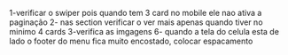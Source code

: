 1-verificar o swiper pois quando tem 3 card no mobile ele nao ativa a paginação
2- nas section verificar o ver mais apenas quando tiver no minimo 4 cards
3-verifica as imgagens
6- quando a tela do celula esta de lado o footer do menu fica muito encostado, colocar espacamento 